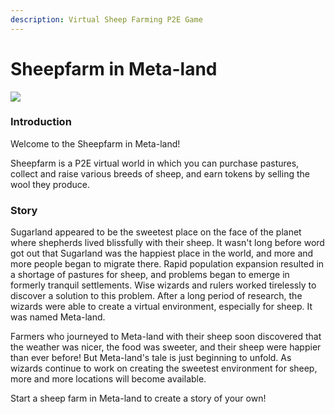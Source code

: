 ```yaml
---
description: Virtual Sheep Farming P2E Game
---
```


# Sheepfarm in Meta-land

![](.gitbook/assets/공식일러스트2.jpg)

### Introduction

Welcome to the Sheepfarm in Meta-land!

Sheepfarm is a P2E virtual world in which you can purchase pastures, collect and raise various breeds of sheep, and earn tokens by selling the wool they produce.



### Story

Sugarland appeared to be the sweetest place on the face of the planet where shepherds lived blissfully with their sheep. It wasn't long before word got out that Sugarland was the happiest place in the world, and more and more people began to migrate there. Rapid population expansion resulted in a shortage of pastures for sheep, and problems began to emerge in formerly tranquil settlements. Wise wizards and rulers worked tirelessly to discover a solution to this problem. After a long period of research, the wizards were able to create a virtual environment, especially for sheep. It was named Meta-land.

Farmers who journeyed to Meta-land with their sheep soon discovered that the weather was nicer, the food was sweeter, and their sheep were happier than ever before! But Meta-land's tale is just beginning to unfold. As wizards continue to work on creating the sweetest environment for sheep, more and more locations will become available.

Start a sheep farm in Meta-land to create a story of your own!



